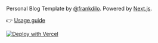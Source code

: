 Personal Blog Template by [@frankdilo](https://twitter.com/frankdilo). Powered by [Next.js](https://nextjs.org/).

👉 [Usage guide](https://www.notion.so/Static-Blog-Template-a14c02abc8d9422cb35e4334e4ac88b7)

<a href="https://vercel.com/new/git/external?repository-url=https%3A%2F%2Fgithub.com%2Ffrankdilo%2Fpersonal-blog-template&project-name=personal-blog"><img src="https://vercel.com/button" alt="Deploy with Vercel"/></a>
